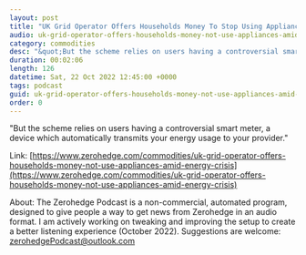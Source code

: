 ```yaml
---
layout: post
title: "UK Grid Operator Offers Households Money To Stop Using Appliances Amid Energy Crisis"
audio: uk-grid-operator-offers-households-money-not-use-appliances-amid-energy-crisis-0
category: commodities
desc: "&quot;But the scheme relies on users having a controversial smart meter, a device which automatically transmits your energy usage to your provider.&quot; "
duration: 00:02:06
length: 126
datetime: Sat, 22 Oct 2022 12:45:00 +0000
tags: podcast
guid: uk-grid-operator-offers-households-money-not-use-appliances-amid-energy-crisis-0
order: 0
---
```

&quot;But the scheme relies on users having a controversial smart meter, a device which automatically transmits your energy usage to your provider.&quot; 

Link: [https://www.zerohedge.com/commodities/uk-grid-operator-offers-households-money-not-use-appliances-amid-energy-crisis](https://www.zerohedge.com/commodities/uk-grid-operator-offers-households-money-not-use-appliances-amid-energy-crisis)

About: The Zerohedge Podcast is a non-commercial, automated program, designed to give people a way to get news from Zerohedge in an audio format.  I am actively working on tweaking and improving the setup to create a better listening experience (October 2022).  Suggestions are welcome: [zerohedgePodcast@outlook.com](mailto:zerohedgePodcast@outlook.com)